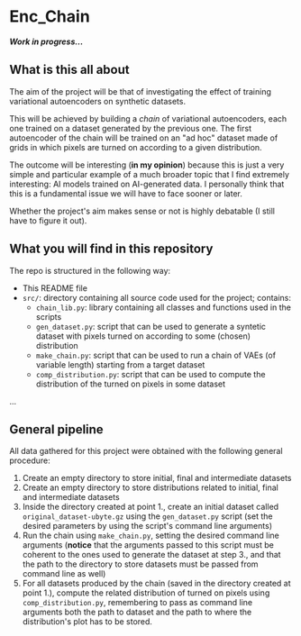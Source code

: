 # Enc\_Chain


***Work in progress...***


## What is this all about

The aim of the project will be that of investigating the effect of training
variational autoencoders on synthetic datasets.

This will be achieved by building a *chain* of variational autoencoders, each 
one trained on a dataset generated by the previous one.
The first autoencoder of the chain will be trained on an "ad hoc" dataset made
of grids in which pixels are turned on according to a given distribution.

The outcome will be interesting (**in my opinion**) because this is just a very 
simple and particular example of a much broader topic that I find extremely
interesting: AI models trained on AI-generated data.
I personally think that this is a fundamental issue we will have to face sooner 
or later.

Whether the project's aim makes sense or not is highly debatable (I still have
to figure it out).


## What you will find in this repository

The repo is structured in the following way:

- This README file
- `src/`: directory containing all source code used for the project; contains:
  - `chain_lib.py`: library containing all classes and functions used in the 
  scripts
  - `gen_dataset.py`: script that can be used to generate a syntetic dataset 
  with pixels turned on according to some (chosen) distribution
  - `make_chain.py`: script that can be used to run a chain of VAEs (of variable
  length) starting from a target dataset
  - `comp_distribution.py`: script that can be used to compute the distribution 
  of the turned on pixels in some dataset

...


## General pipeline

All data gathered for this project were obtained with the following general 
procedure:

1. Create an empty directory to store initial, final and intermediate datasets
2. Create an empty directory to store distributions related to initial, final 
and intermediate datasets
3. Inside the directory created at point 1., create an initial dataset called 
`original_dataset-ubyte.gz` using the `gen_dataset.py` script (set the desired 
parameters by using the script's command line arguments)
4. Run the chain using `make_chain.py`, setting the desired command line arguments
(**notice** that the arguments passed to this script must be coherent to the ones
used to generate the dataset at step 3., and that the path to the directory to 
store datasets must be passed from command line as well)
5. For all datasets produced by the chain (saved in the directory created at point
1.), compute the related distribution of turned on pixels using 
`comp_distribution.py`, remembering to pass as command line arguments both the
path to dataset and the path to where the distribution's plot has to be stored.
